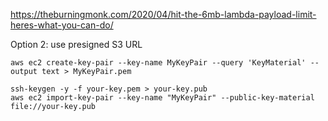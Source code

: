 

https://theburningmonk.com/2020/04/hit-the-6mb-lambda-payload-limit-heres-what-you-can-do/

Option 2: use presigned S3 URL


```
aws ec2 create-key-pair --key-name MyKeyPair --query 'KeyMaterial' --output text > MyKeyPair.pem
```

```
ssh-keygen -y -f your-key.pem > your-key.pub
aws ec2 import-key-pair --key-name "MyKeyPair" --public-key-material file://your-key.pub
```
